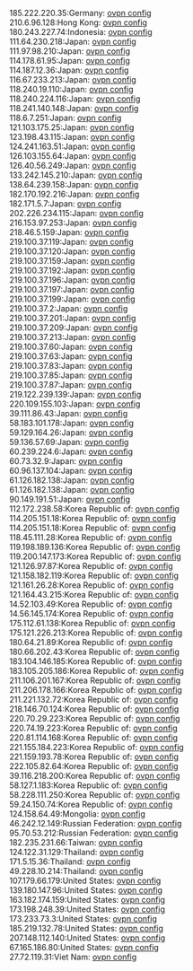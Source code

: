 185.222.220.35:Germany: [ovpn config](vpn/185_222_220_35.ovpn)  
210.6.96.128:Hong Kong: [ovpn config](vpn/210_6_96_128.ovpn)  
180.243.227.74:Indonesia: [ovpn config](vpn/180_243_227_74.ovpn)  
111.64.230.218:Japan: [ovpn config](vpn/111_64_230_218.ovpn)  
111.97.98.210:Japan: [ovpn config](vpn/111_97_98_210.ovpn)  
114.178.61.95:Japan: [ovpn config](vpn/114_178_61_95.ovpn)  
114.187.12.36:Japan: [ovpn config](vpn/114_187_12_36.ovpn)  
116.67.233.213:Japan: [ovpn config](vpn/116_67_233_213.ovpn)  
118.240.19.110:Japan: [ovpn config](vpn/118_240_19_110.ovpn)  
118.240.224.116:Japan: [ovpn config](vpn/118_240_224_116.ovpn)  
118.241.140.148:Japan: [ovpn config](vpn/118_241_140_148.ovpn)  
118.6.7.251:Japan: [ovpn config](vpn/118_6_7_251.ovpn)  
121.103.175.25:Japan: [ovpn config](vpn/121_103_175_25.ovpn)  
123.198.43.115:Japan: [ovpn config](vpn/123_198_43_115.ovpn)  
124.241.163.51:Japan: [ovpn config](vpn/124_241_163_51.ovpn)  
126.103.155.64:Japan: [ovpn config](vpn/126_103_155_64.ovpn)  
126.40.56.249:Japan: [ovpn config](vpn/126_40_56_249.ovpn)  
133.242.145.210:Japan: [ovpn config](vpn/133_242_145_210.ovpn)  
138.64.239.158:Japan: [ovpn config](vpn/138_64_239_158.ovpn)  
182.170.192.216:Japan: [ovpn config](vpn/182_170_192_216.ovpn)  
182.171.5.7:Japan: [ovpn config](vpn/182_171_5_7.ovpn)  
202.226.234.115:Japan: [ovpn config](vpn/202_226_234_115.ovpn)  
216.153.97.253:Japan: [ovpn config](vpn/216_153_97_253.ovpn)  
218.46.5.159:Japan: [ovpn config](vpn/218_46_5_159.ovpn)  
219.100.37.119:Japan: [ovpn config](vpn/219_100_37_119.ovpn)  
219.100.37.120:Japan: [ovpn config](vpn/219_100_37_120.ovpn)  
219.100.37.159:Japan: [ovpn config](vpn/219_100_37_159.ovpn)  
219.100.37.192:Japan: [ovpn config](vpn/219_100_37_192.ovpn)  
219.100.37.196:Japan: [ovpn config](vpn/219_100_37_196.ovpn)  
219.100.37.197:Japan: [ovpn config](vpn/219_100_37_197.ovpn)  
219.100.37.199:Japan: [ovpn config](vpn/219_100_37_199.ovpn)  
219.100.37.2:Japan: [ovpn config](vpn/219_100_37_2.ovpn)  
219.100.37.201:Japan: [ovpn config](vpn/219_100_37_201.ovpn)  
219.100.37.209:Japan: [ovpn config](vpn/219_100_37_209.ovpn)  
219.100.37.213:Japan: [ovpn config](vpn/219_100_37_213.ovpn)  
219.100.37.60:Japan: [ovpn config](vpn/219_100_37_60.ovpn)  
219.100.37.63:Japan: [ovpn config](vpn/219_100_37_63.ovpn)  
219.100.37.83:Japan: [ovpn config](vpn/219_100_37_83.ovpn)  
219.100.37.85:Japan: [ovpn config](vpn/219_100_37_85.ovpn)  
219.100.37.87:Japan: [ovpn config](vpn/219_100_37_87.ovpn)  
219.122.239.139:Japan: [ovpn config](vpn/219_122_239_139.ovpn)  
220.109.155.103:Japan: [ovpn config](vpn/220_109_155_103.ovpn)  
39.111.86.43:Japan: [ovpn config](vpn/39_111_86_43.ovpn)  
58.183.101.178:Japan: [ovpn config](vpn/58_183_101_178.ovpn)  
59.129.164.26:Japan: [ovpn config](vpn/59_129_164_26.ovpn)  
59.136.57.69:Japan: [ovpn config](vpn/59_136_57_69.ovpn)  
60.239.224.6:Japan: [ovpn config](vpn/60_239_224_6.ovpn)  
60.73.32.9:Japan: [ovpn config](vpn/60_73_32_9.ovpn)  
60.96.137.104:Japan: [ovpn config](vpn/60_96_137_104.ovpn)  
61.126.182.138:Japan: [ovpn config](vpn/61_126_182_138.ovpn)  
61.126.182.138:Japan: [ovpn config](vpn/61_126_182_138.ovpn)  
90.149.191.51:Japan: [ovpn config](vpn/90_149_191_51.ovpn)  
112.172.238.58:Korea Republic of: [ovpn config](vpn/112_172_238_58.ovpn)  
114.205.151.18:Korea Republic of: [ovpn config](vpn/114_205_151_18.ovpn)  
114.205.151.18:Korea Republic of: [ovpn config](vpn/114_205_151_18.ovpn)  
118.45.111.28:Korea Republic of: [ovpn config](vpn/118_45_111_28.ovpn)  
119.198.189.136:Korea Republic of: [ovpn config](vpn/119_198_189_136.ovpn)  
119.200.147.173:Korea Republic of: [ovpn config](vpn/119_200_147_173.ovpn)  
121.126.97.87:Korea Republic of: [ovpn config](vpn/121_126_97_87.ovpn)  
121.158.182.119:Korea Republic of: [ovpn config](vpn/121_158_182_119.ovpn)  
121.161.26.28:Korea Republic of: [ovpn config](vpn/121_161_26_28.ovpn)  
121.164.43.215:Korea Republic of: [ovpn config](vpn/121_164_43_215.ovpn)  
14.52.103.49:Korea Republic of: [ovpn config](vpn/14_52_103_49.ovpn)  
14.56.145.174:Korea Republic of: [ovpn config](vpn/14_56_145_174.ovpn)  
175.112.61.138:Korea Republic of: [ovpn config](vpn/175_112_61_138.ovpn)  
175.121.226.213:Korea Republic of: [ovpn config](vpn/175_121_226_213.ovpn)  
180.64.21.89:Korea Republic of: [ovpn config](vpn/180_64_21_89.ovpn)  
180.66.202.43:Korea Republic of: [ovpn config](vpn/180_66_202_43.ovpn)  
183.104.146.185:Korea Republic of: [ovpn config](vpn/183_104_146_185.ovpn)  
183.105.205.186:Korea Republic of: [ovpn config](vpn/183_105_205_186.ovpn)  
211.106.201.167:Korea Republic of: [ovpn config](vpn/211_106_201_167.ovpn)  
211.206.178.166:Korea Republic of: [ovpn config](vpn/211_206_178_166.ovpn)  
211.221.132.72:Korea Republic of: [ovpn config](vpn/211_221_132_72.ovpn)  
218.146.70.124:Korea Republic of: [ovpn config](vpn/218_146_70_124.ovpn)  
220.70.29.223:Korea Republic of: [ovpn config](vpn/220_70_29_223.ovpn)  
220.74.19.223:Korea Republic of: [ovpn config](vpn/220_74_19_223.ovpn)  
220.81.114.168:Korea Republic of: [ovpn config](vpn/220_81_114_168.ovpn)  
221.155.184.223:Korea Republic of: [ovpn config](vpn/221_155_184_223.ovpn)  
221.159.193.78:Korea Republic of: [ovpn config](vpn/221_159_193_78.ovpn)  
222.105.82.64:Korea Republic of: [ovpn config](vpn/222_105_82_64.ovpn)  
39.116.218.200:Korea Republic of: [ovpn config](vpn/39_116_218_200.ovpn)  
58.127.1.183:Korea Republic of: [ovpn config](vpn/58_127_1_183.ovpn)  
58.228.111.250:Korea Republic of: [ovpn config](vpn/58_228_111_250.ovpn)  
59.24.150.74:Korea Republic of: [ovpn config](vpn/59_24_150_74.ovpn)  
124.158.64.49:Mongolia: [ovpn config](vpn/124_158_64_49.ovpn)  
46.242.12.149:Russian Federation: [ovpn config](vpn/46_242_12_149.ovpn)  
95.70.53.212:Russian Federation: [ovpn config](vpn/95_70_53_212.ovpn)  
182.235.231.66:Taiwan: [ovpn config](vpn/182_235_231_66.ovpn)  
124.122.31.129:Thailand: [ovpn config](vpn/124_122_31_129.ovpn)  
171.5.15.36:Thailand: [ovpn config](vpn/171_5_15_36.ovpn)  
49.228.10.214:Thailand: [ovpn config](vpn/49_228_10_214.ovpn)  
107.179.66.179:United States: [ovpn config](vpn/107_179_66_179.ovpn)  
139.180.147.96:United States: [ovpn config](vpn/139_180_147_96.ovpn)  
163.182.174.159:United States: [ovpn config](vpn/163_182_174_159.ovpn)  
173.198.248.39:United States: [ovpn config](vpn/173_198_248_39.ovpn)  
173.233.73.3:United States: [ovpn config](vpn/173_233_73_3.ovpn)  
185.219.132.78:United States: [ovpn config](vpn/185_219_132_78.ovpn)  
207.148.112.140:United States: [ovpn config](vpn/207_148_112_140.ovpn)  
67.165.186.80:United States: [ovpn config](vpn/67_165_186_80.ovpn)  
27.72.119.31:Viet Nam: [ovpn config](vpn/27_72_119_31.ovpn)  
